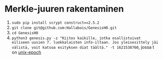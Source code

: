 # Merkle-juuren rakentaminen
1. ```sudo pip install scrypt construct==2.5.2```
2. ```git clone git@github.com:Hallabois/GenesisH0.git```
3. ```cd GenesisH0```
4. ```python3 genesis.py -z "Kiitos kaikille, jotka osallistuivat eiliseen uusien 7. luokkalaisten info-iltaan. Jos yleisesittely jäi välistä, voit katsoa esityksen diat täältä." -t 1621538760```, jossa t on [unix-epoch](https://duckduckgo.com/?q=unix+timestamp&t=newext&atb=v263-1&ia=answer)
